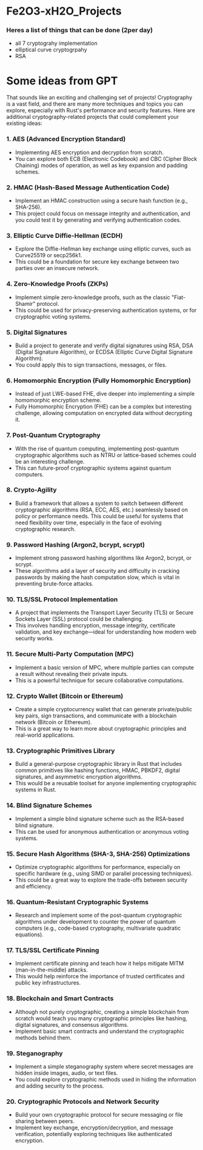 # Fe2O3-xH2O_Projects

### Heres a list of things that can be done (2per day)
- all 7 cryptograhy implementation 
- elliptical curve cryptogrpahy
- RSA



# Some ideas from GPT

That sounds like an exciting and challenging set of projects! Cryptography is a vast field, and there are many more techniques and topics you can explore, especially with Rust's performance and security features. Here are additional cryptography-related projects that could complement your existing ideas:

### 1. **AES (Advanced Encryption Standard)**
   - Implementing AES encryption and decryption from scratch. 
   - You can explore both ECB (Electronic Codebook) and CBC (Cipher Block Chaining) modes of operation, as well as key expansion and padding schemes.

### 2. **HMAC (Hash-Based Message Authentication Code)**
   - Implement an HMAC construction using a secure hash function (e.g., SHA-256). 
   - This project could focus on message integrity and authentication, and you could test it by generating and verifying authentication codes.

### 3. **Elliptic Curve Diffie-Hellman (ECDH)**
   - Explore the Diffie-Hellman key exchange using elliptic curves, such as Curve25519 or secp256k1.
   - This could be a foundation for secure key exchange between two parties over an insecure network.

### 4. **Zero-Knowledge Proofs (ZKPs)**
   - Implement simple zero-knowledge proofs, such as the classic "Fiat-Shamir" protocol.
   - This could be used for privacy-preserving authentication systems, or for cryptographic voting systems.

### 5. **Digital Signatures**
   - Build a project to generate and verify digital signatures using RSA, DSA (Digital Signature Algorithm), or ECDSA (Elliptic Curve Digital Signature Algorithm).
   - You could apply this to sign transactions, messages, or files.

### 6. **Homomorphic Encryption (Fully Homomorphic Encryption)**
   - Instead of just LWE-based FHE, dive deeper into implementing a simple homomorphic encryption scheme.
   - Fully Homomorphic Encryption (FHE) can be a complex but interesting challenge, allowing computation on encrypted data without decrypting it.

### 7. **Post-Quantum Cryptography**
   - With the rise of quantum computing, implementing post-quantum cryptographic algorithms such as NTRU or lattice-based schemes could be an interesting challenge.
   - This can future-proof cryptographic systems against quantum computers.

### 8. **Crypto-Agility**
   - Build a framework that allows a system to switch between different cryptographic algorithms (RSA, ECC, AES, etc.) seamlessly based on policy or performance needs. This could be useful for systems that need flexibility over time, especially in the face of evolving cryptographic research.

### 9. **Password Hashing (Argon2, bcrypt, scrypt)**
   - Implement strong password hashing algorithms like Argon2, bcrypt, or scrypt.
   - These algorithms add a layer of security and difficulty in cracking passwords by making the hash computation slow, which is vital in preventing brute-force attacks.

### 10. **TLS/SSL Protocol Implementation**
   - A project that implements the Transport Layer Security (TLS) or Secure Sockets Layer (SSL) protocol could be challenging.
   - This involves handling encryption, message integrity, certificate validation, and key exchange—ideal for understanding how modern web security works.

### 11. **Secure Multi-Party Computation (MPC)**
   - Implement a basic version of MPC, where multiple parties can compute a result without revealing their private inputs.
   - This is a powerful technique for secure collaborative computations.

### 12. **Crypto Wallet (Bitcoin or Ethereum)**
   - Create a simple cryptocurrency wallet that can generate private/public key pairs, sign transactions, and communicate with a blockchain network (Bitcoin or Ethereum).
   - This is a great way to learn more about cryptographic principles and real-world applications.

### 13. **Cryptographic Primitives Library**
   - Build a general-purpose cryptographic library in Rust that includes common primitives like hashing functions, HMAC, PBKDF2, digital signatures, and asymmetric encryption algorithms.
   - This would be a reusable toolset for anyone implementing cryptographic systems in Rust.

### 14. **Blind Signature Schemes**
   - Implement a simple blind signature scheme such as the RSA-based blind signature.
   - This can be used for anonymous authentication or anonymous voting systems.

### 15. **Secure Hash Algorithms (SHA-3, SHA-256) Optimizations**
   - Optimize cryptographic algorithms for performance, especially on specific hardware (e.g., using SIMD or parallel processing techniques).
   - This could be a great way to explore the trade-offs between security and efficiency.

### 16. **Quantum-Resistant Cryptographic Systems**
   - Research and implement some of the post-quantum cryptographic algorithms under development to counter the power of quantum computers (e.g., code-based cryptography, multivariate quadratic equations).

### 17. **TLS/SSL Certificate Pinning**
   - Implement certificate pinning and teach how it helps mitigate MITM (man-in-the-middle) attacks.
   - This would help reinforce the importance of trusted certificates and public key infrastructures.

### 18. **Blockchain and Smart Contracts**
   - Although not purely cryptographic, creating a simple blockchain from scratch would teach you many cryptographic principles like hashing, digital signatures, and consensus algorithms.
   - Implement basic smart contracts and understand the cryptographic methods behind them.

### 19. **Steganography**
   - Implement a simple steganography system where secret messages are hidden inside images, audio, or text files.
   - You could explore cryptographic methods used in hiding the information and adding security to the process.

### 20. **Cryptographic Protocols and Network Security**
   - Build your own cryptographic protocol for secure messaging or file sharing between peers.
   - Implement key exchange, encryption/decryption, and message verification, potentially exploring techniques like authenticated encryption.
